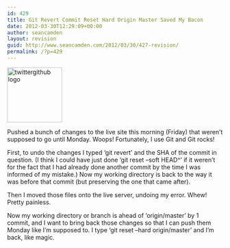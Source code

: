 ```yaml
---
id: 429
title: Git Revert Commit Reset Hard Origin Master Saved My Bacon
date: 2012-03-30T12:29:09+00:00
author: seancamden
layout: revision
guid: http://www.seancamden.com/2012/03/30/427-revision/
permalink: /?p=429
---
```

[<img src="http://www.seancamden.com/wp-content/uploads/2012/03/twittergithub2_reasonably_small.png" alt="twittergithub logo" title="twittergithub logo" width="128" height="128" class="alignnone size-full wp-image-428" />](http://www.seancamden.com/wp-content/uploads/2012/03/twittergithub2_reasonably_small.png)

Pushed a bunch of changes to the live site this morning (Friday) that weren&#8217;t supposed to go until Monday. Woops! Fortunately, I use Git and Git rocks!

First, to undo the changes I typed &#8216;git revert&#8217; and the SHA of the commit in question. (I think I could have just done &#8216;git reset &#8211;soft HEAD^&#8217; if it weren&#8217;t for the fact that I had already done another commit by the time I was informed of my mistake.) Now my working directory is back to the way it was before that commit (but preserving the one that came after).

Then I moved those files onto the live server, undoing my error. Whew! Pretty painless.

Now my working directory or branch is ahead of &#8216;origin/master&#8217; by 1 commit, and I want to bring back those changes so that I can push them Monday like I&#8217;m supposed to. I type &#8216;git reset &#8211;hard origin/master&#8217; and I&#8217;m back, like magic.
